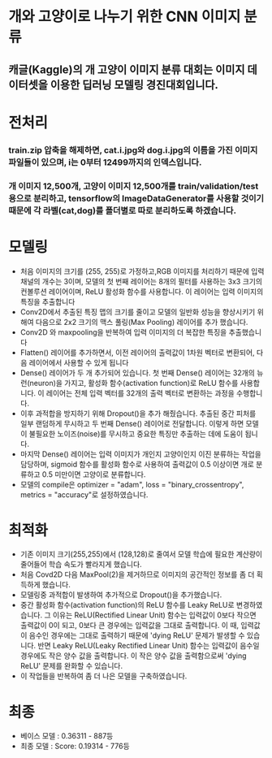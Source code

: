 # 개와 고양이로 나누기 위한 CNN 이미지 분류
## 캐글(Kaggle)의 개 고양이 이미지 분류 대회는 이미지 데이터셋을 이용한 딥러닝 모델링 경진대회입니다.

# 전처리
### train.zip 압축을 해제하면, cat.i.jpg와 dog.i.jpg의 이름을 가진 이미지 파일들이 있으며, i는 0부터 12499까지의 인덱스입니다. 
### 개 이미지 12,500개, 고양이 이미지 12,500개를 train/validation/test 용으로 분리하고, tensorflow의 ImageDataGenerator를 사용할 것이기 때문에 각 라벨(cat,dog)를 폴더별로 따로 분리하도록 하겠습니다.

# 모델링
 - 처음 이미지의 크기를 (255, 255)로 가정하고,RGB 이미지를 처리하기 때문에 입력 채널의 개수는 3이며, 모델의 첫 번째 레이어는 8개의 필터를 사용하는 3x3 크기의 컨볼루션 레이어이며, ReLU 활성화 함수를 사용합니다. 이 레이어는 입력 이미지의 특징을 추출합니다
 - Conv2D에서 추출된 특징 맵의 크기를 줄이고 모델의 일반화 성능을 향상시키기 위해여 다음으로 2x2 크기의 맥스 풀링(Max Pooling) 레이어를 추가 했습니다.
 - Conv2D 와 maxpooling을 반복하여 입력 이미지의 더 복잡한 특징을 추출했습니다
 - Flatten() 레이어를 추가하면서, 이전 레이어의 출력값이 1차원 벡터로 변환되어, 다음 레이어에서 사용할 수 있게 됩니다
 - Dense() 레이어가 두 개 추가되어 있습니다. 첫 번째 Dense() 레이어는 32개의 뉴런(neuron)을 가지고, 활성화 함수(activation function)로 ReLU 함수를 사용합니다. 이 레이어는 전체 입력 벡터를 32개의 출력 벡터로 변환하는 과정을 수행합니다.
 - 이후 과적합을 방지하기 위해 Dropout()을 추가 해줬습니다. 추출된 중간 피처를 일부 랜덤하게 무시하고 두 번째 Dense() 레이어로 전달합니다. 이렇게 하면 모델이 불필요한 노이즈(noise)를 무시하고 중요한 특징만 추출하는 데에 도움이 됩니다.
 - 마지막 Dense() 레이어는 입력 이미지가 개인지 고양이인지 이진 분류하는 작업을 담당하며, sigmoid 함수를 활성화 함수로 사용하여 출력값이 0.5 이상이면 개로 분류하고 0.5 미만이면 고양이로 분류합니다. 
 - 모델의 compile은 optimizer = "adam", loss = "binary_crossentropy", metrics = "accuracy"로 설정하였습니다.
 
# 최적화
 - 기존 이미지 크기(255,255)에서 (128,128)로 줄여서 모델 학습에 필요한 계산량이 줄어들어 학습 속도가 빨라지게 했습니다.
 - 처음 Covd2D 다음 MaxPool(2)을 제거하므로 이미지의 공간적인 정보를 좀 더 획득하게 했습니다.
 - 모델링중 과적합이 발생하여 추가적으로 Dropout()을 추가했습니다.
 - 중간 활성화 함수(activation function)의 ReLU 함수를 Leaky ReLU로 변경하였습니다. 그 이유는 ReLU(Rectified Linear Unit) 함수는 입력값이 0보다 작으면 출력값이 0이 되고, 0보다 큰 경우에는 입력값을 그대로 출력합니다. 이 때, 입력값이 음수인 경우에는 그대로 출력하기 때문에 'dying ReLU' 문제가 발생할 수 있습니다. 반면 Leaky ReLU(Leaky Rectified Linear Unit) 함수는 입력값이 음수일 경우에도 작은 양수 값을 출력합니다. 이 작은 양수 값을 출력함으로써 'dying ReLU' 문제를 완화할 수 있습니다. 
 - 이 작업들을 반복하여 좀 더 나은 모델을 구축하였습니다.
 
 # 최종
 - 베이스 모델 : 0.36311 - 887등
 - 최종 모델 : Score: 0.19314 - 776등
